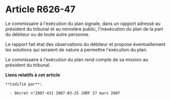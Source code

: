 # Article R626-47

Le commissaire à l'exécution du plan signale, dans un rapport adressé au président du tribunal et au ministère public,
l'inexécution du plan de la part du débiteur ou de toute autre personne.

Le rapport fait état des observations du débiteur et propose éventuellement les solutions qui seraient de nature à permettre
l'exécution du plan.

Le commissaire à l'exécution du plan rend compte de sa mission au président du tribunal.

**Liens relatifs à cet article**

	**Codifié par**:

	  - Décret n°2007-431 2007-03-25 JORF 27 mars 2007

